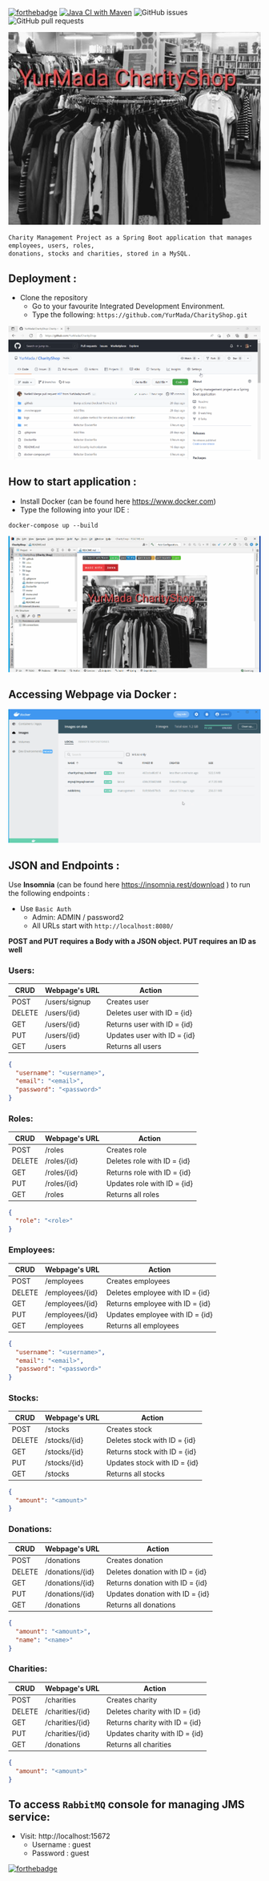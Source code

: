 [![forthebadge](https://forthebadge.com/images/badges/made-with-java.svg)](https://forthebadge.com)
[![Java CI with Maven](https://github.com/YurMada/CharityShop/actions/workflows/maven.yml/badge.svg)](https://github.com/YurMada/CharityShop/actions/workflows/maven.yml)
![GitHub issues](https://img.shields.io/github/issues-raw/YurMada/CharityShop)
![GitHub pull requests](https://img.shields.io/github/issues-pr/YurMada/CharityShop)


![mainImage](src/main/resources/static/images/test.png)
```
Charity Management Project as a Spring Boot application that manages employees, users, roles,
donations, stocks and charities, stored in a MySQL.
```

##  Deployment :





- Clone the repository
    - Go to your favourite Integrated Development Environment.
    - Type the following: `https://github.com/YurMada/CharityShop.git`


![](.github/images/TryOne.gif)

## How to start application :

- Install Docker (can be found here  https://www.docker.com)
- Type the following into your IDE :

```
docker-compose up --build
```

![](.github/images/TryTwo.gif)

## Accessing Webpage via Docker :

![](.github/images/TryThree.gif)


## JSON and Endpoints :



Use **Insomnia** (can be found here https://insomnia.rest/download ) to run the following endpoints :

- Use `Basic Auth`
  - Admin: ADMIN / password2
  - All URLs start with `http://localhost:8080/`

**POST and PUT requires a Body with a JSON object. PUT requires an ID as well**

### Users:

| CRUD   | Webpage's URL | Action                      |
|--------|---------------|-----------------------------|
| POST   | /users/signup | Creates user                |
| DELETE | /users/{id}   | Deletes user with ID = {id} |
| GET    | /users/{id}   | Returns user with ID = {id} |
| PUT    | /users/{id}   | Updates user with ID = {id} |
| GET    | /users        | Returns all users           |

```json
{
  "username": "<username>",
  "email": "<email>",
  "password": "<password>"
}
```

### Roles:

| CRUD   | Webpage's URL | Action                      |
|--------|---------------|-----------------------------|
| POST   | /roles        | Creates role                |
| DELETE | /roles/{id}   | Deletes role with ID = {id} |
| GET    | /roles/{id}   | Returns role with ID = {id} |
| PUT    | /roles/{id}   | Updates role with ID = {id} |
| GET    | /roles        | Returns all roles           |

```json
{
  "role": "<role>"
}
```

### Employees:

| CRUD   | Webpage's URL   | Action                          |
|--------|-----------------|---------------------------------|
| POST   | /employees      | Creates employees               |
| DELETE | /employees/{id} | Deletes employee with ID = {id} |
| GET    | /employees/{id} | Returns employee with ID = {id} |
| PUT    | /employees/{id} | Updates employee with ID = {id} |
| GET    | /employees      | Returns all employees           |

```json
{
  "username": "<username>",
  "email": "<email>",
  "password": "<password>"
}
```

### Stocks:

| CRUD   | Webpage's URL | Action                       |
|--------|---------------|------------------------------|
| POST   | /stocks       | Creates stock                |
| DELETE | /stocks/{id}  | Deletes stock with ID = {id} |
| GET    | /stocks/{id}  | Returns stock with ID = {id} |
| PUT    | /stocks/{id}  | Updates stock with ID = {id} |
| GET    | /stocks       | Returns all stocks           |

```json
{
  "amount": "<amount>"
}
```

### Donations:

| CRUD   | Webpage's URL   | Action                          |
|--------|-----------------|---------------------------------|
| POST   | /donations      | Creates donation                |
| DELETE | /donations/{id} | Deletes donation with ID = {id} |
| GET    | /donations/{id} | Returns donation with ID = {id} |
| PUT    | /donations/{id} | Updates donation with ID = {id} |
| GET    | /donations      | Returns all donations           |

```json
{
  "amount": "<amount>",
  "name": "<name>"
}
```

### Charities:

| CRUD   | Webpage's URL   | Action                         |
|--------|-----------------|--------------------------------|
| POST   | /charities      | Creates charity                |
| DELETE | /charities/{id} | Deletes charity with ID = {id} |
| GET    | /charities/{id} | Returns charity with ID = {id} |
| PUT    | /charities/{id} | Updates charity with ID = {id} |
| GET    | /donations      | Returns all charities          |

```json
{
  "amount": "<amount>"
}
```

## To access `RabbitMQ` console for managing JMS service:
  - Visit: http://localhost:15672
    - Username : guest
    - Password : guest


 

[![forthebadge](https://forthebadge.com/images/badges/powered-by-coffee.svg)](https://forthebadge.com)
